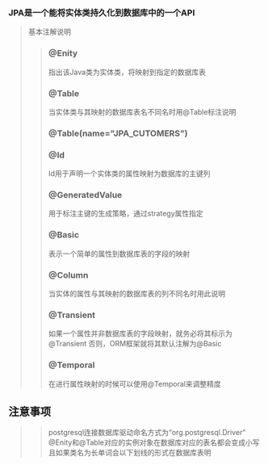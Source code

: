 ### JPA是一个能将实体类持久化到数据库中的一个API

>基本注解说明
>>	### @Enity
>>	指出该Java类为实体类，将映射到指定的数据库表
>>	### @Table
>>	当实体类与其映射的数据库表名不同名时用@Table标注说明
>>	### @Table(name="JPA_CUTOMERS")
>>	### @Id
>>	Id用于声明一个实体类的属性映射为数据库的主键列
>>	### @GeneratedValue
>>	用于标注主键的生成策略，通过strategy属性指定
>>	### @Basic
>>	表示一个简单的属性到数据库表的字段的映射
>>	### @Column
>>	当实体的属性与其映射的数据库表的列不同名时用此说明
>>	### @Transient
>>	如果一个属性并非数据库表的字段映射，就务必将其标示为@Transient
>>	否则，ORM框架就将其默认注解为@Basic
>>	### @Temporal
>>	在进行属性映射的时候可以使用@Temporal来调整精度
>


## 注意事项
>
>>	postgresql连接数据库驱动命名方式为“org.postgresql.Driver”
>>	@Enity和@Table对应的实例对象在数据库对应的表名都会变成小写
>>	且如果类名为长单词会以下划线的形式在数据库表明




